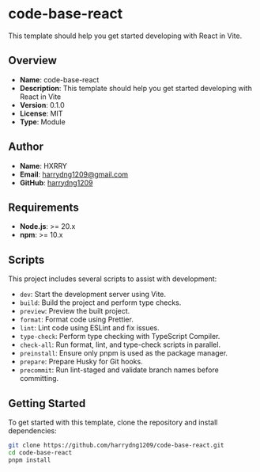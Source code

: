 # code-base-react

This template should help you get started developing with React in Vite.

## Overview

- **Name**: code-base-react
- **Description**: This template should help you get started developing with React in Vite
- **Version**: 0.1.0
- **License**: MIT
- **Type**: Module

## Author

- **Name**: HXRRY
- **Email**: [harrydng1209@gmail.com](mailto:harrydng1209@gmail.com)
- **GitHub**: [harrydng1209](https://github.com/harrydng1209)

## Requirements

- **Node.js**: >= 20.x
- **npm**: >= 10.x

## Scripts

This project includes several scripts to assist with development:

- `dev`: Start the development server using Vite.
- `build`: Build the project and perform type checks.
- `preview`: Preview the built project.
- `format`: Format code using Prettier.
- `lint`: Lint code using ESLint and fix issues.
- `type-check`: Perform type checking with TypeScript Compiler.
- `check-all`: Run format, lint, and type-check scripts in parallel.
- `preinstall`: Ensure only pnpm is used as the package manager.
- `prepare`: Prepare Husky for Git hooks.
- `precommit`: Run lint-staged and validate branch names before committing.

## Getting Started

To get started with this template, clone the repository and install dependencies:

```bash
git clone https://github.com/harrydng1209/code-base-react.git
cd code-base-react
pnpm install
```
